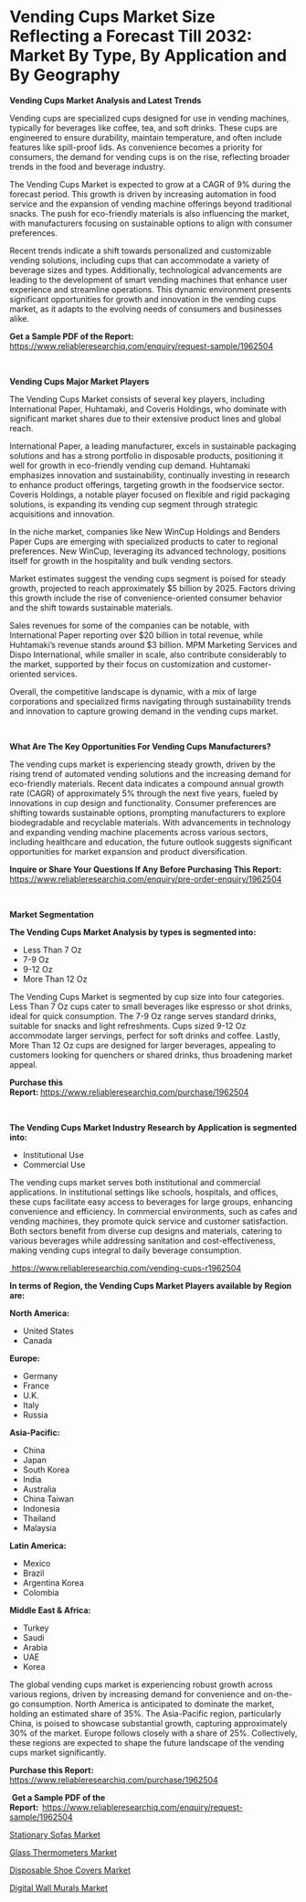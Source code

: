 <p><h1>Vending Cups Market Size Reflecting a Forecast Till 2032: Market By Type, By Application and By Geography</h1></p><p><strong>Vending Cups Market Analysis and Latest Trends</strong></p>
<p><p>Vending cups are specialized cups designed for use in vending machines, typically for beverages like coffee, tea, and soft drinks. These cups are engineered to ensure durability, maintain temperature, and often include features like spill-proof lids. As convenience becomes a priority for consumers, the demand for vending cups is on the rise, reflecting broader trends in the food and beverage industry.</p><p>The Vending Cups Market is expected to grow at a CAGR of 9% during the forecast period. This growth is driven by increasing automation in food service and the expansion of vending machine offerings beyond traditional snacks. The push for eco-friendly materials is also influencing the market, with manufacturers focusing on sustainable options to align with consumer preferences.</p><p>Recent trends indicate a shift towards personalized and customizable vending solutions, including cups that can accommodate a variety of beverage sizes and types. Additionally, technological advancements are leading to the development of smart vending machines that enhance user experience and streamline operations. This dynamic environment presents significant opportunities for growth and innovation in the vending cups market, as it adapts to the evolving needs of consumers and businesses alike.</p></p>
<p><strong>Get a Sample PDF of the Report:&nbsp;</strong> <a href="https://www.reliableresearchiq.com/enquiry/request-sample/1962504?utm_campaign=104&utm_medium=2&utm_source=Github&utm_content=ia&utm_term=08022025&utm_id=vending-cups">https://www.reliableresearchiq.com/enquiry/request-sample/1962504</a></p>
<p>&nbsp;</p>
<p><strong>Vending Cups Major Market Players</strong></p>
<p><p>The Vending Cups Market consists of several key players, including International Paper, Huhtamaki, and Coveris Holdings, who dominate with significant market shares due to their extensive product lines and global reach. </p><p>International Paper, a leading manufacturer, excels in sustainable packaging solutions and has a strong portfolio in disposable products, positioning it well for growth in eco-friendly vending cup demand. Huhtamaki emphasizes innovation and sustainability, continually investing in research to enhance product offerings, targeting growth in the foodservice sector. Coveris Holdings, a notable player focused on flexible and rigid packaging solutions, is expanding its vending cup segment through strategic acquisitions and innovation.</p><p>In the niche market, companies like New WinCup Holdings and Benders Paper Cups are emerging with specialized products to cater to regional preferences. New WinCup, leveraging its advanced technology, positions itself for growth in the hospitality and bulk vending sectors.</p><p>Market estimates suggest the vending cups segment is poised for steady growth, projected to reach approximately $5 billion by 2025. Factors driving this growth include the rise of convenience-oriented consumer behavior and the shift towards sustainable materials. </p><p>Sales revenues for some of the companies can be notable, with International Paper reporting over $20 billion in total revenue, while Huhtamaki’s revenue stands around $3 billion. MPM Marketing Services and Dispo International, while smaller in scale, also contribute considerably to the market, supported by their focus on customization and customer-oriented services.</p><p>Overall, the competitive landscape is dynamic, with a mix of large corporations and specialized firms navigating through sustainability trends and innovation to capture growing demand in the vending cups market.</p></p>
<p>&nbsp;</p>
<p><strong>What Are The Key Opportunities For Vending Cups Manufacturers?</strong></p>
<p><p>The vending cups market is experiencing steady growth, driven by the rising trend of automated vending solutions and the increasing demand for eco-friendly materials. Recent data indicates a compound annual growth rate (CAGR) of approximately 5% through the next five years, fueled by innovations in cup design and functionality. Consumer preferences are shifting towards sustainable options, prompting manufacturers to explore biodegradable and recyclable materials. With advancements in technology and expanding vending machine placements across various sectors, including healthcare and education, the future outlook suggests significant opportunities for market expansion and product diversification.</p></p>
<p><strong>Inquire or Share Your Questions If Any Before Purchasing This Report:</strong> <a href="https://www.reliableresearchiq.com/enquiry/pre-order-enquiry/1962504?utm_campaign=104&utm_medium=2&utm_source=Github&utm_content=ia&utm_term=08022025&utm_id=vending-cups">https://www.reliableresearchiq.com/enquiry/pre-order-enquiry/1962504</a></p>
<p>&nbsp;</p>
<p><strong>Market Segmentation</strong></p>
<p><strong>The Vending Cups Market Analysis by types is segmented into:</strong></p>
<p><ul><li>Less Than 7 Oz</li><li>7-9 Oz</li><li>9-12 Oz</li><li>More Than 12 Oz</li></ul></p>
<p><p>The Vending Cups Market is segmented by cup size into four categories. Less Than 7 Oz cups cater to small beverages like espresso or shot drinks, ideal for quick consumption. The 7-9 Oz range serves standard drinks, suitable for snacks and light refreshments. Cups sized 9-12 Oz accommodate larger servings, perfect for soft drinks and coffee. Lastly, More Than 12 Oz cups are designed for larger beverages, appealing to customers looking for quenchers or shared drinks, thus broadening market appeal.</p></p>
<p><strong>Purchase this Report:&nbsp;</strong><a href="https://www.reliableresearchiq.com/purchase/1962504?utm_campaign=104&utm_medium=2&utm_source=Github&utm_content=ia&utm_term=08022025&utm_id=vending-cups">https://www.reliableresearchiq.com/purchase/1962504</a></p>
<p>&nbsp;</p>
<p><strong>The Vending Cups Market Industry Research by Application is segmented into:</strong></p>
<p><ul><li>Institutional Use</li><li>Commercial Use</li></ul></p>
<p><p>The vending cups market serves both institutional and commercial applications. In institutional settings like schools, hospitals, and offices, these cups facilitate easy access to beverages for large groups, enhancing convenience and efficiency. In commercial environments, such as cafes and vending machines, they promote quick service and customer satisfaction. Both sectors benefit from diverse cup designs and materials, catering to various beverages while addressing sanitation and cost-effectiveness, making vending cups integral to daily beverage consumption.</p></p>
<p><a href="https://www.reliableresearchiq.com/vending-cups-r1962504?utm_campaign=104&utm_medium=2&utm_source=Github&utm_content=ia&utm_term=08022025&utm_id=vending-cups">&nbsp;https://www.reliableresearchiq.com/vending-cups-r1962504</a></p>
<p><strong>In terms of Region, the Vending Cups Market Players available by Region are:</strong></p>
<p>
    <p> <strong> North America: </strong>
        <ul>
            <li>United States</li>
            <li>Canada</li>
        </ul>
        </p> 
    <p> <strong> Europe: </strong>
        <ul>
            <li>Germany</li>
            <li>France</li>
            <li>U.K.</li>
            <li>Italy</li>
            <li>Russia</li>
        </ul>
        </p> 
    <p> <strong> Asia-Pacific: </strong>
        <ul>
            <li>China</li>
            <li>Japan</li>
            <li>South Korea</li>
            <li>India</li>
            <li>Australia</li>
            <li>China Taiwan</li>
            <li>Indonesia</li>
            <li>Thailand</li>
            <li>Malaysia</li>
        </ul>
        </p> 
    <p> <strong> Latin America: </strong>
        <ul>
            <li>Mexico</li>
            <li>Brazil</li>
            <li>Argentina Korea</li>
            <li>Colombia</li>
        </ul>
        </p> 
    <p> <strong> Middle East & Africa: </strong>
        <ul>
            <li>Turkey</li>
            <li>Saudi</li>
            <li>Arabia</li>
            <li>UAE</li>
            <li>Korea</li>
        </ul>
    </p>
    </p>
<p><p>The global vending cups market is experiencing robust growth across various regions, driven by increasing demand for convenience and on-the-go consumption. North America is anticipated to dominate the market, holding an estimated share of 35%. The Asia-Pacific region, particularly China, is poised to showcase substantial growth, capturing approximately 30% of the market. Europe follows closely with a share of 25%. Collectively, these regions are expected to shape the future landscape of the vending cups market significantly.</p></p>
<p><strong>Purchase this Report: </strong><a href="https://www.reliableresearchiq.com/purchase/1962504?utm_campaign=104&utm_medium=2&utm_source=Github&utm_content=ia&utm_term=08022025&utm_id=vending-cups">https://www.reliableresearchiq.com/purchase/1962504</a></p>
<p>&nbsp;<strong>Get a Sample PDF of the Report:&nbsp;&nbsp;</strong><a href="https://www.reliableresearchiq.com/enquiry/request-sample/1962504?utm_campaign=104&utm_medium=2&utm_source=Github&utm_content=ia&utm_term=08022025&utm_id=vending-cups">https://www.reliableresearchiq.com/enquiry/request-sample/1962504</a></p>
<p><strong></strong></p>
<p><p><a href="https://github.com/sissalgamd/Market-Research-Report-List-1/blob/main/stationary-sofas-market.md?utm_campaign=104&utm_medium=2&utm_source=Github&utm_content=ia&utm_term=08022025&utm_id=vending-cups">Stationary Sofas Market</a></p><p><a href="https://github.com/kuijckulario/Market-Research-Report-List-1/blob/main/glass-thermometers-market.md?utm_campaign=104&utm_medium=2&utm_source=Github&utm_content=ia&utm_term=08022025&utm_id=vending-cups">Glass Thermometers Market</a></p><p><a href="https://github.com/jolinolooman/Market-Research-Report-List-1/blob/main/disposable-shoe-covers-market.md?utm_campaign=104&utm_medium=2&utm_source=Github&utm_content=ia&utm_term=08022025&utm_id=vending-cups">Disposable Shoe Covers Market</a></p><p><a href="https://github.com/otintolmo/Market-Research-Report-List-1/blob/main/digital-wall-murals-market.md?utm_campaign=104&utm_medium=2&utm_source=Github&utm_content=ia&utm_term=08022025&utm_id=vending-cups">Digital Wall Murals Market</a></p></p>